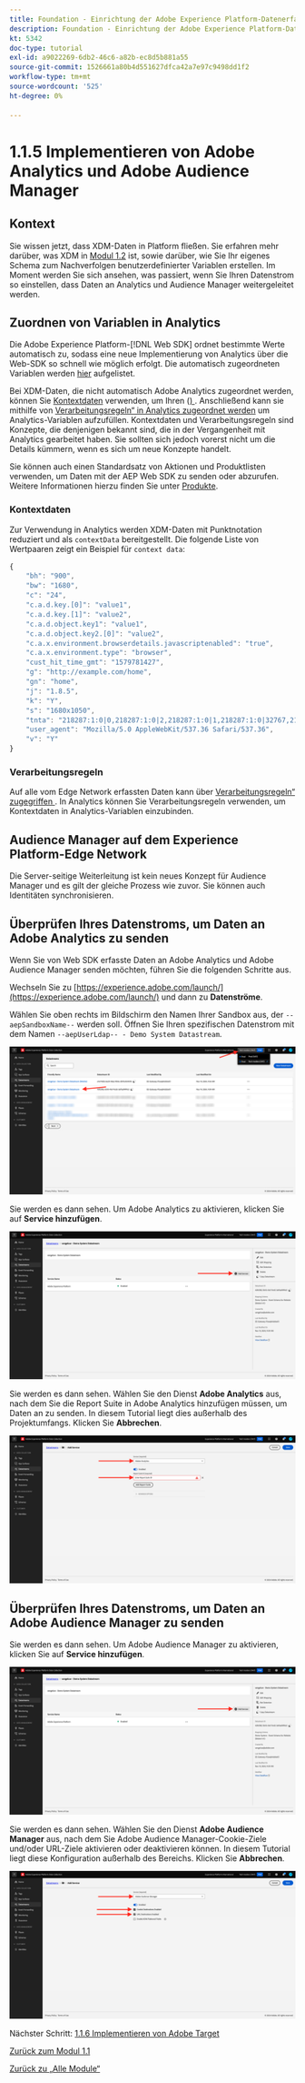 ```yaml
---
title: Foundation - Einrichtung der Adobe Experience Platform-Datenerfassung und der Web-SDK-Erweiterung - Implementieren von Adobe Analytics und Adobe Audience Manager
description: Foundation - Einrichtung der Adobe Experience Platform-Datenerfassung und der Web-SDK-Erweiterung - Implementieren von Adobe Analytics und Adobe Audience Manager
kt: 5342
doc-type: tutorial
exl-id: a9022269-6db2-46c6-a82b-ec8d5b881a55
source-git-commit: 1526661a80b4d551627dfca42a7e97c9498dd1f2
workflow-type: tm+mt
source-wordcount: '525'
ht-degree: 0%

---
```


# 1.1.5 Implementieren von Adobe Analytics und Adobe Audience Manager

## Kontext

Sie wissen jetzt, dass XDM-Daten in Platform fließen. Sie erfahren mehr darüber, was XDM in [Modul 1.2](./../module1.2/data-ingestion.md) ist, sowie darüber, wie Sie Ihr eigenes Schema zum Nachverfolgen benutzerdefinierter Variablen erstellen. Im Moment werden Sie sich ansehen, was passiert, wenn Sie Ihren Datenstrom so einstellen, dass Daten an Analytics und Audience Manager weitergeleitet werden.

## Zuordnen von Variablen in Analytics

Die Adobe Experience Platform-[!DNL Web SDK] ordnet bestimmte Werte automatisch zu, sodass eine neue Implementierung von Analytics über die Web-SDK so schnell wie möglich erfolgt. Die automatisch zugeordneten Variablen werden [hier](https://experienceleague.adobe.com/docs/experience-platform/edge/data-collection/adobe-analytics/automatically-mapped-vars.html#data-collection) aufgelistet.

Bei XDM-Daten, die nicht automatisch Adobe Analytics zugeordnet werden, können Sie [Kontextdaten](https://experienceleague.adobe.com/docs/analytics/implementation/vars/page-vars/contextdata.html?lang=de) verwenden, um Ihren ([) ](https://experienceleague.adobe.com/docs/experience-platform/xdm/schema/composition.html?lang=de). Anschließend kann sie mithilfe von [Verarbeitungsregeln“ in Analytics zugeordnet werden](https://experienceleague.adobe.com/docs/analytics/admin/admin-tools/processing-rules/processing-rules-configuration/t-processing-rules.html) um Analytics-Variablen aufzufüllen. Kontextdaten und Verarbeitungsregeln sind Konzepte, die denjenigen bekannt sind, die in der Vergangenheit mit Analytics gearbeitet haben. Sie sollten sich jedoch vorerst nicht um die Details kümmern, wenn es sich um neue Konzepte handelt.

Sie können auch einen Standardsatz von Aktionen und Produktlisten verwenden, um Daten mit der AEP Web SDK zu senden oder abzurufen. Weitere Informationen hierzu finden Sie unter [Produkte](https://experienceleague.adobe.com/docs/experience-platform/edge/data-collection/collect-commerce-data.html?lang=en#data-collection).

### Kontextdaten

Zur Verwendung in Analytics werden XDM-Daten mit Punktnotation reduziert und als `contextData` bereitgestellt. Die folgende Liste von Wertpaaren zeigt ein Beispiel für `context data`:

```javascript
{
    "bh": "900",
    "bw": "1680",
    "c": "24",
    "c.a.d.key.[0]": "value1",
    "c.a.d.key.[1]": "value2",
    "c.a.d.object.key1": "value1",
    "c.a.d.object.key2.[0]": "value2",
    "c.a.x.environment.browserdetails.javascriptenabled": "true",
    "c.a.x.environment.type": "browser",
    "cust_hit_time_gmt": "1579781427",
    "g": "http://example.com/home",
    "gn": "home",
    "j": "1.8.5",
    "k": "Y",
    "s": "1680x1050",
    "tnta": "218287:1:0|0,218287:1:0|2,218287:1:0|1,218287:1:0|32767,218287:1:01,218287:1:0|0,218287:1:0|1,218287:1:0|0,218287:1:0|1",
    "user_agent": "Mozilla/5.0 AppleWebKit/537.36 Safari/537.36",
    "v": "Y"
}
```

### Verarbeitungsregeln

Auf alle vom Edge Network erfassten Daten kann über [Verarbeitungsregeln“ zugegriffen ](https://experienceleague.adobe.com/docs/analytics/admin/admin-tools/processing-rules/processing-rules-configuration/t-processing-rules.html). In Analytics können Sie Verarbeitungsregeln verwenden, um Kontextdaten in Analytics-Variablen einzubinden.

## Audience Manager auf dem Experience Platform-Edge Network

Die Server-seitige Weiterleitung ist kein neues Konzept für Audience Manager und es gilt der gleiche Prozess wie zuvor. Sie können auch Identitäten synchronisieren.

## Überprüfen Ihres Datenstroms, um Daten an Adobe Analytics zu senden

Wenn Sie von Web SDK erfasste Daten an Adobe Analytics und Adobe Audience Manager senden möchten, führen Sie die folgenden Schritte aus.

Wechseln Sie zu [https://experience.adobe.com/launch/](https://experience.adobe.com/launch/) und dann zu **Datenströme**.

Wählen Sie oben rechts im Bildschirm den Namen Ihrer Sandbox aus, der `--aepSandboxName--` werden soll. Öffnen Sie Ihren spezifischen Datenstrom mit dem Namen `--aepUserLdap-- - Demo System Datastream`.

![Klicken Sie im linken Navigationsbereich auf das Symbol Edge-Konfiguration ](./images/edgeconfig1b.png)

Sie werden es dann sehen. Um Adobe Analytics zu aktivieren, klicken Sie auf **Service hinzufügen**.

![AEP-Debugger](./images/aa2.png)

Sie werden es dann sehen. Wählen Sie den Dienst **Adobe Analytics** aus, nach dem Sie die Report Suite in Adobe Analytics hinzufügen müssen, um Daten an zu senden. In diesem Tutorial liegt dies außerhalb des Projektumfangs. Klicken Sie **Abbrechen**.

![AEP-Debugger](./images/aa3.png)

## Überprüfen Ihres Datenstroms, um Daten an Adobe Audience Manager zu senden

Sie werden es dann sehen. Um Adobe Audience Manager zu aktivieren, klicken Sie auf **Service hinzufügen**.

![AEP-Debugger](./images/aa2.png)

Sie werden es dann sehen. Wählen Sie den Dienst **Adobe Audience Manager** aus, nach dem Sie Adobe Audience Manager-Cookie-Ziele und/oder URL-Ziele aktivieren oder deaktivieren können. In diesem Tutorial liegt diese Konfiguration außerhalb des Bereichs. Klicken Sie **Abbrechen**.

![AEP-Debugger](./images/aam1.png)

Nächster Schritt: [1.1.6 Implementieren von Adobe Target](./ex6.md)

[Zurück zum Modul 1.1](./data-ingestion-launch-web-sdk.md)

[Zurück zu „Alle Module“](./../../../overview.md)
